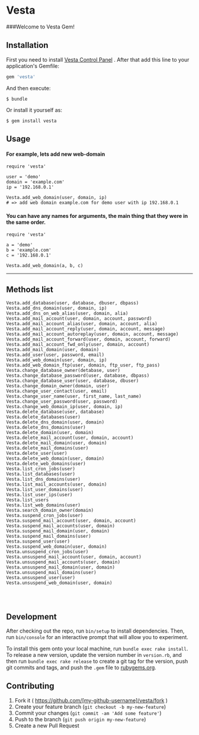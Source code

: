 # Vesta

###Welcome to Vesta Gem! 	

 
## Installation
First you need to install [Vesta Control Panel](https://github.com/serghey-rodin/vesta) . After that add this line to your application's Gemfile:

```ruby
gem 'vesta'
```

And then execute:

    $ bundle

Or install it yourself as:

    $ gem install vesta

## Usage

#### For example, lets add new web-domain 

```
require 'vesta'

user = 'demo'
domain = 'example.com'
ip = '192.168.0.1'

Vesta.add_web_domain(user, domain, ip)
# => add web domain example.com for demo user with ip 192.168.0.1

```
#### You can have any names for arguments, the main thing that they were in the same order.
```
require 'vesta'

a = 'demo'
b = 'example.com'
c = '192.168.0.1'

Vesta.add_web_domain(a, b, c)

```

***

## Methods list
```
Vesta.add_database(user, database, dbuser, dbpass)
Vesta.add_dns_domain(user, domain, ip)
Vesta.add_dns_on_web_alias(user, domain, alia)
Vesta.add_mail_account(user, domain, account, password)
Vesta.add_mail_account_alias(user, domain, account, alia)
Vesta.add_mail_account_reply(user, domain, account, message)
Vesta.add_mail_account_autoreplay(user, domain, account, message)
Vesta.add_mail_account_forward(user, domain, account, forward)
Vesta.add_mail_account_fwd_only(user, domain, account)
Vesta.add_mail_domain(user, domain)
Vesta.add_user(user, password, email)
Vesta.add_web_domain(user, domain, ip)
Vesta.add_web_domain_ftp(user, domain, ftp_user, ftp_pass)
Vesta.change_database_owner(detabase, user)
Vesta.change_database_password(user, database, dbpass)
Vesta.change_database_user(user, database, dbuser)
Vesta.change_domain_owner(domain, user)
Vesta.change_user_contact(user, email)
Vesta.change_user_name(user, first_name, last_name)
Vesta.change_user_password(user, password)
Vesta.change_web_domain_ip(user, domain, ip)
Vesta.delete_database(user, database)
Vesta.delete_databases(user)
Vesta.delete_dns_domain(user, domain)
Vesta.delete_dns_domains(user)
Vesta.delete_domain(user, domain)
Vesta.delete_mail_account(user, domain, account)
Vesta.delete_mail_domain(user, domain)
Vesta.delete_mail_domains(user)
Vesta.delete_user(user)
Vesta.delete_web_domain(user, domain)
Vesta.delete_web_domains(user)
Vesta.list_cron_jobs(user)
Vesta.list_databases(user)
Vesta.list_dns_domains(user)
Vesta.list_mail_accounts(user, domain)
Vesta.list_user_domains(user)
Vesta.list_user_ips(user)
Vesta.list_users
Vesta.list_web_domains(user)
Vesta.search_domain_owner(domain)
Vesta.suspend_cron_jobs(user)
Vesta.suspend_mail_account(user, domain, account)
Vesta.suspend_mail_accounts(user, domain)
Vesta.suspend_mail_domain(user, domain)
Vesta.suspend_mail_domains(user)
Vesta.suspend_user(user)
Vesta.suspend_web_domain(user, domain)
Vesta.unsuspend_cron_jobs(user)
Vesta.unsuspend_mail_account(user, domain, account)
Vesta.unsuspend_mail_accounts(user, domain)
Vesta.unsuspend_mail_domain(user, domain)
Vesta.unsuspend_mail_domains(user)
Vesta.unsuspend_user(user)
Vesta.unsuspend_web_domain(user, domain)




```

## Development

After checking out the repo, run `bin/setup` to install dependencies. Then, run `bin/console` for an interactive prompt that will allow you to experiment.

To install this gem onto your local machine, run `bundle exec rake install`. To release a new version, update the version number in `version.rb`, and then run `bundle exec rake release` to create a git tag for the version, push git commits and tags, and push the `.gem` file to [rubygems.org](https://rubygems.org).

## Contributing

1. Fork it ( https://github.com/[my-github-username]/vesta/fork )
2. Create your feature branch (`git checkout -b my-new-feature`)
3. Commit your changes (`git commit -am 'Add some feature'`)
4. Push to the branch (`git push origin my-new-feature`)
5. Create a new Pull Request
